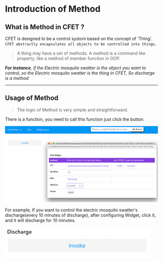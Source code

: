 # Introduction of Method

## What is Method in CFET ?

CFET is designed to be a control systom based on the concept of 'Thing'. ``CFET abstractly encapsulates all objects to be controlled into things.`` 

>A thing may have a set of methods. A method is a command like property, like a method of member function in OOP. 

***For instance**, if the Electric mosquito swatter is the object you want to control, so the Electric mosquito swatter is the thing in CFET, So discharge is a method*

---

## Usage of Method

> The logic of Method is very simple and straightforward. 

There is a function, you need to call this function just click the button.

![](2021-02-03-21-19-18.png)

For example, If you want to control the electric mosquito swatter's discharge(every 10 minutes of discharge), after configuring Widget, click it, and it will discharge for 10 minutes.

![](2021-02-03-21-24-07.png)
